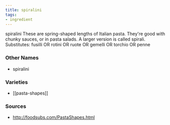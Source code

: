 ```yaml
---
title: spiralini
tags:
- ingredient
---
```

spiralini These are spring-shaped lengths of Italian pasta. They're good with chunky sauces, or in pasta salads. A larger version is called spirali. Substitutes: fusilli OR rotini OR ruote OR gemelli OR torchio OR penne

### Other Names

* spiralini

### Varieties

* [[pasta-shapes]]

### Sources
* http://foodsubs.com/PastaShapes.html
